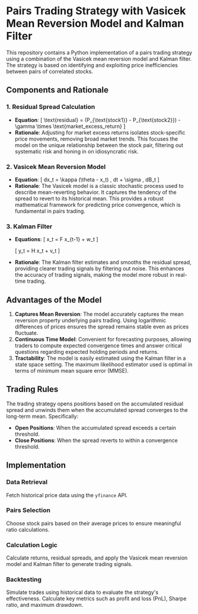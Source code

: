 # Pairs Trading Strategy with Vasicek Mean Reversion Model and Kalman Filter

This repository contains a Python implementation of a pairs trading strategy using a combination of the Vasicek mean reversion model and Kalman filter. The strategy is based on identifying and exploiting price inefficiencies between pairs of correlated stocks.

## Components and Rationale

### 1. Residual Spread Calculation
- **Equation**: \[
  \text{residual} = (P_{\text{stock1}} - P_{\text{stock2}}) - \gamma \times \text{market\_excess\_return}
  \]
- **Rationale**: Adjusting for market excess returns isolates stock-specific price movements, removing broad market trends. This focuses the model on the unique relationship between the stock pair, filtering out systematic risk and honing in on idiosyncratic risk.

### 2. Vasicek Mean Reversion Model
- **Equation**: \[
  dx_t = \kappa (\theta - x_t) \, dt + \sigma \, dB_t
  \]
- **Rationale**: The Vasicek model is a classic stochastic process used to describe mean-reverting behavior. It captures the tendency of the spread to revert to its historical mean. This provides a robust mathematical framework for predicting price convergence, which is fundamental in pairs trading.

### 3. Kalman Filter
- **Equations**: 
  \[
  x_t = F x_{t-1} + w_t
  \]

  \[
  y_t = H x_t + v_t
  \]
- **Rationale**: The Kalman filter estimates and smooths the residual spread, providing clearer trading signals by filtering out noise. This enhances the accuracy of trading signals, making the model more robust in real-time trading.

## Advantages of the Model
1. **Captures Mean Reversion**: The model accurately captures the mean reversion property underlying pairs trading. Using logarithmic differences of prices ensures the spread remains stable even as prices fluctuate.
2. **Continuous Time Model**: Convenient for forecasting purposes, allowing traders to compute expected convergence times and answer critical questions regarding expected holding periods and returns.
3. **Tractability**: The model is easily estimated using the Kalman filter in a state space setting. The maximum likelihood estimator used is optimal in terms of minimum mean square error (MMSE).

## Trading Rules
The trading strategy opens positions based on the accumulated residual spread and unwinds them when the accumulated spread converges to the long-term mean. Specifically:
- **Open Positions**: When the accumulated spread exceeds a certain threshold.
- **Close Positions**: When the spread reverts to within a convergence threshold.

## Implementation

### Data Retrieval
Fetch historical price data using the `yfinance` API.

### Pairs Selection
Choose stock pairs based on their average prices to ensure meaningful ratio calculations.

### Calculation Logic
Calculate returns, residual spreads, and apply the Vasicek mean reversion model and Kalman filter to generate trading signals.

### Backtesting
Simulate trades using historical data to evaluate the strategy's effectiveness. Calculate key metrics such as profit and loss (PnL), Sharpe ratio, and maximum drawdown.

